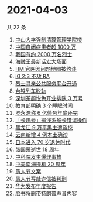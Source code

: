 # 2021-04-03

共 22 条

<!-- BEGIN ZHIHUSEARCH -->
<!-- 最后更新时间 Sat Apr 03 2021 17:02:14 GMT+0800 (China Standard Time) -->
1. [中山大学强制清算管理学院楼](https://www.zhihu.com/search?q=中山大学)
1. [中国自闭症患者超 1000 万](https://www.zhihu.com/search?q=自闭症)
1. [我国有约 2000 万名烈士](https://www.zhihu.com/search?q=清明)
1. [海贼王最新话宏大场面](https://www.zhihu.com/search?q=海贼王)
1. [HM 官网涉问题地图被约谈](https://www.zhihu.com/search?q=hm)
1. [iG 2:3 不敌 RA](https://www.zhihu.com/search?q=ig)
1. [烈士寻亲公共服务平台开通](https://www.zhihu.com/search?q=烈士寻亲)
1. [台铁列车脱轨](https://www.zhihu.com/search?q=台铁列车)
1. [深圳茶颜悦色开业排队 3 万号](https://www.zhihu.com/search?q=茶颜悦色)
1. [教育部明确 3 个睡眠时间](https://www.zhihu.com/search?q=睡眠时间)
1. [罗永浩称 6 亿债务年底还完](https://www.zhihu.com/search?q=罗永浩)
1. [「长赐号」搁浅系船长错误操作](https://www.zhihu.com/search?q=苏伊士运河)
1. [黑龙江 9 万平黑土遭盗挖](https://www.zhihu.com/search?q=黑土盗挖)
1. [云南新增 4 例本土确诊](https://www.zhihu.com/search?q=云南新增)
1. [日本进入 70 岁退休时代](https://www.zhihu.com/search?q=日本退休)
1. [张国荣逝世 18 周年](https://www.zhihu.com/search?q=张国荣)
1. [中科院发生爆炸事故](https://www.zhihu.com/search?q=中科院)
1. [中美南海撞机 20 周年](https://www.zhihu.com/search?q=中美撞机)
1. [愚人节文案](https://www.zhihu.com/search?q=愚人节文案)
1. [愚人节写敲诈信被判刑](https://www.zhihu.com/search?q=愚人节套路)
1. [华为发布年度报告](https://www.zhihu.com/search?q=华为年度报告)
1. [脸书将删带特朗普声音内容](https://www.zhihu.com/search?q=特朗普)
<!-- END ZHIHUSEARCH -->
